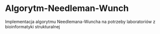 # Algorytm-Needleman-Wunch
Implementacja algorytmu Needlemana-Wuncha na potrzeby laboratoriów z bioinformatyki strukturalnej
